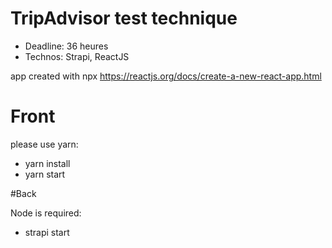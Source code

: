 # TripAdvisor test technique 
- Deadline: 36 heures
- Technos:  Strapi, ReactJS

app created with npx https://reactjs.org/docs/create-a-new-react-app.html

# Front
please use yarn: 
- yarn install
- yarn start 

#Back

Node is required: 
- strapi start 
